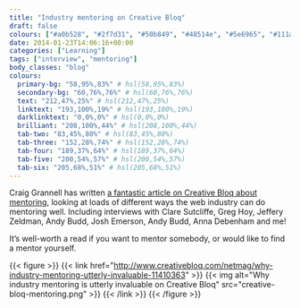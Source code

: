 ```yaml
---
title: "Industry mentoring on Creative Bloq"
draft: false
colours: ["#a0b528", "#2f7d31", "#50b849", "#48514e", "#5e6965", "#111a17", "#b5d333"]
date: 2014-01-23T14:06:16+00:00
categories: ["Learning"]
tags: ["interview", "mentoring"]
body_classes: "blog"
colours:
  primary-bg: "58,95%,83%" # hsl(58,95%,83%)
  secondary-bg: "60,76%,76%" # hsl(60,76%,76%)
  text: "212,47%,25%" # hsl(212,47%,25%)
  linktext: "193,100%,19%" # hsl(193,100%,19%)
  darklinktext: "0,0%,0%" # hsl(0,0%,0%)
  brilliant: "208,100%,44%" # hsl(208,100%,44%)
  tab-two: "83,45%,80%" # hsl(83,45%,80%)
  tab-three: "152,28%,74%" # hsl(152,28%,74%)
  tab-four: "189,37%,64%" # hsl(189,37%,64%)
  tab-five: "200,54%,57%" # hsl(200,54%,57%)
  tab-six: "205,68%,51%" # hsl(205,68%,51%)
---
```


Craig Grannell has written [a fantastic article on Creative Bloq about mentoring](http://www.creativebloq.com/netmag/why-industry-mentoring-utterly-invaluable-11410363), looking at loads of different ways the web industry can do mentoring well. Including interviews with Clare Sutcliffe, Greg Hoy, Jeffery Zeldman, Andy Budd, Josh Emerson, Andy Budd, Anna Debenham and me!

It’s well-worth a read if you want to mentor somebody, or would like to find a mentor yourself.

{{< figure >}}
  {{< link href="http://www.creativebloq.com/netmag/why-industry-mentoring-utterly-invaluable-11410363" >}}
  	{{< img alt="Why industry mentoring is utterly invaluable on Creative Bloq" src="creative-bloq-mentoring.png" >}}
  {{< /link >}}
{{< /figure >}}

	